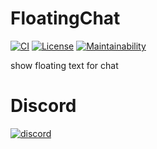 # FloatingChat

[![CI](https://github.com/Ree-jp-minecraft/FloatingChat/workflows/CI/badge.svg)](https://github.com/Ree-jp-minecraft/FloatingChat/actions?query=workflow%3ACI)
[![License](https://img.shields.io/badge/License-MIT-yellow.svg)](LICENSE)
[![Maintainability](https://api.codeclimate.com/v1/badges/f336f9bfca736450380e/maintainability)](https://codeclimate.com/github/Ree-jp-minecraft/FloatingChat/maintainability)

show floating text for chat

# Discord
[![discord](https://discordapp.com/api/guilds/638760361369010177/widget.png?style=banner2)]( https://discord.gg/M4A6cak)
